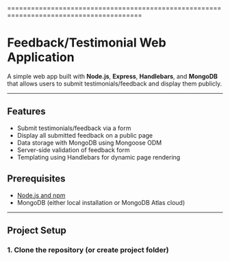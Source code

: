 ========================================================================================

# Feedback/Testimonial Web Application

A simple web app built with **Node.js**, **Express**, **Handlebars**, and **MongoDB** that allows users to submit testimonials/feedback and display them publicly.

---

## Features

- Submit testimonials/feedback via a form
- Display all submitted feedback on a public page
- Data storage with MongoDB using Mongoose ODM
- Server-side validation of feedback form
- Templating using Handlebars for dynamic page rendering

## Prerequisites

- [Node.js and npm](https://nodejs.org/)
- MongoDB (either local installation or MongoDB Atlas cloud)

---

## Project Setup

### 1. Clone the repository (or create project folder)

